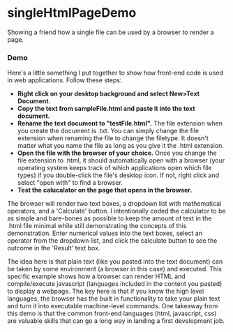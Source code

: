 # singleHtmlPageDemo
Showing a friend how a single file can be used by a browser to render a page.



### Demo
Here's a little something I put together to show how front-end code is used in web applications. Follow these steps:

- **Right click on your desktop background and select New>Text Document.** </br>
- **Copy the text from sampleFile.html and paste it into the text document.** </br>
- **Rename the text document to "testFile.html".** The file extension when you create the document is .txt. You can simply change the file extension when renaming the file to change the filetype. It doesn't matter what you name the file as long as you give it the .html extension. </br>
- **Open the file with the browser of your choice.** Once you change the file extension to .html, it should automatically open with a browser (your operating system keeps track of which applications open which file types) if you double-click the file's desktop icon. If not, right click and select "open with" to find a browser. </br>
- **Test the calucalator on the page that opens in the browser.**

The browser will render two text boxes, a dropdown list with mathematical operators, and a 'Calculate' button. I intentionally coded the calculator to be as simple and bare-bones as possible to keep the amount of text in the .html file minimal while still demonstrating the concepts of this demonstration. Enter numerical values into the text boxes, select an operator from the dropdown list, and click the calculate button to see the outcome in the 'Result' text box.

The idea here is that plain text (like you pasted into the text document) can be taken by some environment (a browser in this case) and executed. This specific example shows how a browser can render HTML and compile/execute javascript (languages included in the content you pasted) to display a webpage. The key here is that if you know the high level languages, the browser has the built in functionality to take your plain text and turn it into executable machine-level commands. One takeaway from this demo is that the common front-end languages (html, javascript, css) are valuable skills that can go a long way in landing a first development job.
